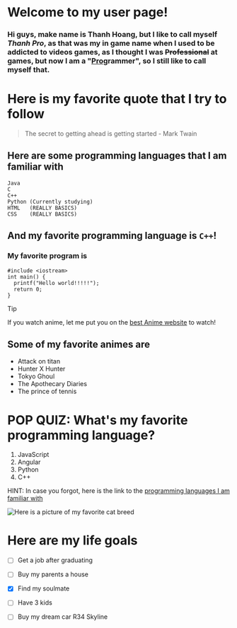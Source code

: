 # **Welcome to my user page!**
### Hi guys, make name is Thanh Hoang, but I like to call myself *Thanh Pro*, as that was my in game name when I used to be addicted to videos games, as I thought I was ~~Professional~~ at games, but now I am a "<ins>Pro</ins>grammer", so I still like to call myself that.
# Here is my favorite quote that I try to follow
> The secret to getting ahead is getting started - Mark Twain

## Here are some programming languages that I am familiar with
```
Java
C
C++
Python (Currently studying)
HTML   (REALLY BASICS)
CSS    (REALLY BASICS)
```
## And my favorite programming language is `C++`!
### My favorite program is
```
#include <iostream>
int main() {
  printf("Hello world!!!!!");
  return 0;
}
```

> [!TIP]
> If you watch anime, let me put you on the [best Anime website](https://hianime.to/) to watch!

## Some of my favorite animes are
* Attack on titan
* Hunter X Hunter
* Tokyo Ghoul
* The Apothecary Diaries
* The prince of tennis


# POP QUIZ: What's my favorite programming language?

1. JavaScript
2. Angular
3. Python
4. C++

HINT: In case you forgot, here is the link to the [programming languages I am familiar with](##Here-are-some-programming-languages-that-I-am-familiar-with)

![Here is a picture of my favorite cat breed](https://image.petmd.com/files/inline-images/bombay-cat-breed.jpg?VersionId=Qz_cZGLn1bPgxzUXCY5No4UwZLwtClwU)


# Here are my life goals
- [ ] Get a job after graduating
- [ ] Buy my parents a house
- [x] Find my soulmate
- [ ] Have 3 kids
- [ ] Buy my dream car R34 Skyline

